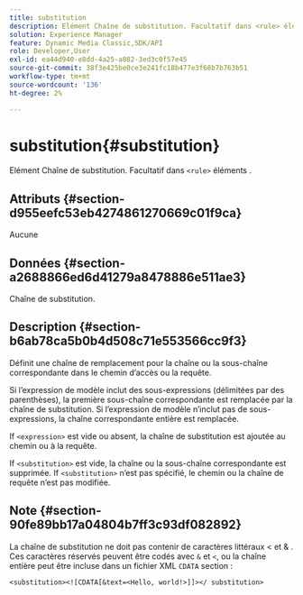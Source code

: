 ```yaml
---
title: substitution
description: Elément Chaîne de substitution. Facultatif dans <rule> éléments .
solution: Experience Manager
feature: Dynamic Media Classic,SDK/API
role: Developer,User
exl-id: ea44d940-e8dd-4a25-a082-3ed3c0f57e45
source-git-commit: 38f3e425be0ce3e241fc18b477e3f68b7b763b51
workflow-type: tm+mt
source-wordcount: '136'
ht-degree: 2%

---
```


# substitution{#substitution}

Elément Chaîne de substitution. Facultatif dans `<rule>` éléments .

## Attributs {#section-d955eefc53eb4274861270669c01f9ca}

Aucune

## Données {#section-a2688866ed6d41279a8478886e511ae3}

Chaîne de substitution.

## Description {#section-b6ab78ca5b0b4d508c71e553566cc9f3}

Définit une chaîne de remplacement pour la chaîne ou la sous-chaîne correspondante dans le chemin d’accès ou la requête.

Si l’expression de modèle inclut des sous-expressions (délimitées par des parenthèses), la première sous-chaîne correspondante est remplacée par la chaîne de substitution. Si l’expression de modèle n’inclut pas de sous-expressions, la chaîne correspondante entière est remplacée.

If `<expression>` est vide ou absent, la chaîne de substitution est ajoutée au chemin ou à la requête.

If `<substitution>` est vide, la chaîne ou la sous-chaîne correspondante est supprimée. If `<substitution>` n’est pas spécifié, le chemin ou la chaîne de requête n’est pas modifiée.

## Note {#section-90fe89bb17a04804b7ff3c93df082892}

La chaîne de substitution ne doit pas contenir de caractères littéraux &lt; et &amp; . Ces caractères réservés peuvent être codés avec `&` et `<`, ou la chaîne entière peut être incluse dans un fichier XML `CDATA` section :

`<substitution><![CDATA[&text=<Hello, world!>]]></ substitution>`
